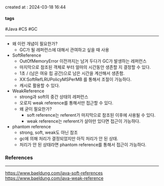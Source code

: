 created at : 2024-03-18 16:44

#### tags

#Java #CS #GC

--- 

- 왜 이런 개념이 필요한가?
	- GC가 될 레퍼런스에 대해서 관여하고 싶을 때 사용
- SoftReference
	- OutOfMemoryError 이전까지는 남겨 두다가 GC가 발생하는 레퍼런스
	- 마지막으로 참조된 객체로 부터 얼마의 시간동안 생존할 지 결정할 수 있다.
	- 1초 / (남은 여유 힙 공간)으로 남은 시간을 계산해서 생존함.
	- XX:SoftRefLRUPolicyMSPerMB 를 통해서 조절이 가능하다.
	- 캐시로 활용할 수 있다.
- WeakReference
	- strong과 soft의 중간 상태의 레퍼런스
	- 오로지 weak reference를 통해서만 접근할 수 있다.
	- 왜 굳이 필요한가?
		- soft reference는 referent가 마지막으로 참조된 이후에 사용될 수 있다.
		- weak reference는 referent가 살아만 있다면 접근이 가능하다.
- phantom reference
	- strong, soft, weak도 아닌 참조
	- gc에 의해 처리가 결정되었지만 아직 처리가 안 된 상태.
	- 처리가 안 된 상태라면 phantom reference를 통해서 접근이 가능하다.

### References
---
[]()
https://www.baeldung.com/java-soft-references
https://www.baeldung.com/java-weak-reference